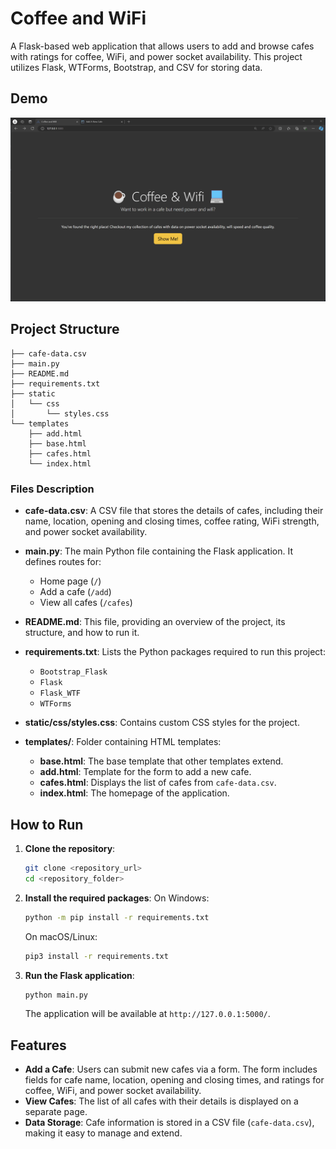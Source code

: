 # Coffee and WiFi

A Flask-based web application that allows users to add and browse cafes with ratings for coffee, WiFi, and power socket availability. This project utilizes Flask, WTForms, Bootstrap, and CSV for storing data.

## Demo
![](Demo.gif)

## Project Structure

```
├── cafe-data.csv
├── main.py
├── README.md
├── requirements.txt
├── static
│   └── css
│       └── styles.css
└── templates
    ├── add.html
    ├── base.html
    ├── cafes.html
    └── index.html
```

### Files Description

- **cafe-data.csv**: A CSV file that stores the details of cafes, including their name, location, opening and closing times, coffee rating, WiFi strength, and power socket availability.

- **main.py**: The main Python file containing the Flask application. It defines routes for:
  - Home page (`/`)
  - Add a cafe (`/add`)
  - View all cafes (`/cafes`)

- **README.md**: This file, providing an overview of the project, its structure, and how to run it.

- **requirements.txt**: Lists the Python packages required to run this project:
  - `Bootstrap_Flask`
  - `Flask`
  - `Flask_WTF`
  - `WTForms`

- **static/css/styles.css**: Contains custom CSS styles for the project.

- **templates/**: Folder containing HTML templates:
  - **base.html**: The base template that other templates extend.
  - **add.html**: Template for the form to add a new cafe.
  - **cafes.html**: Displays the list of cafes from `cafe-data.csv`.
  - **index.html**: The homepage of the application.

## How to Run

1. **Clone the repository**:
   ```bash
   git clone <repository_url>
   cd <repository_folder>
   ```

2. **Install the required packages**:
   On Windows:
   ```bash
   python -m pip install -r requirements.txt
   ```
   On macOS/Linux:
   ```bash
   pip3 install -r requirements.txt
   ```

3. **Run the Flask application**:
   ```bash
   python main.py
   ```
   The application will be available at `http://127.0.0.1:5000/`.

## Features

- **Add a Cafe**: Users can submit new cafes via a form. The form includes fields for cafe name, location, opening and closing times, and ratings for coffee, WiFi, and power socket availability.
- **View Cafes**: The list of all cafes with their details is displayed on a separate page.
- **Data Storage**: Cafe information is stored in a CSV file (`cafe-data.csv`), making it easy to manage and extend.
